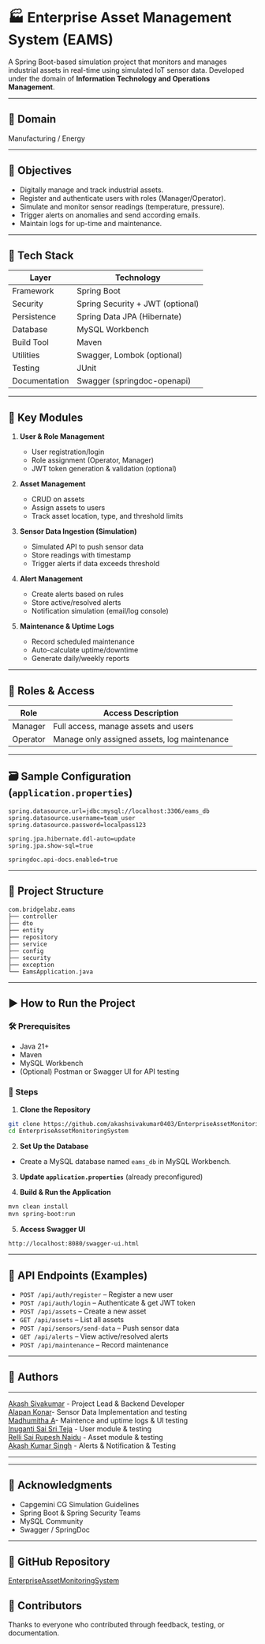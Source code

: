 # 🏭 Enterprise Asset Management System (EAMS)

A Spring Boot-based simulation project that monitors and manages industrial assets in real-time using simulated IoT sensor data. Developed under the domain of **Information Technology and Operations Management**.

---

## 📌 Domain

Manufacturing / Energy

---

## 🎯 Objectives

- Digitally manage and track industrial assets.
- Register and authenticate users with roles (Manager/Operator).
- Simulate and monitor sensor readings (temperature, pressure).
- Trigger alerts on anomalies and send according emails.
- Maintain logs for up-time and maintenance.

---

## 🧱 Tech Stack

| Layer        | Technology                    |
|--------------|-------------------------------|
| Framework    | Spring Boot                   |
| Security     | Spring Security + JWT (optional) |
| Persistence  | Spring Data JPA (Hibernate)   |
| Database     | MySQL Workbench               |
| Build Tool   | Maven                         |
| Utilities    | Swagger, Lombok (optional)    |
| Testing      | JUnit                         |
| Documentation| Swagger (springdoc-openapi)   |

---

## 🧩 Key Modules

1. **User & Role Management**
   - User registration/login
   - Role assignment (Operator, Manager)
   - JWT token generation & validation (optional)

2. **Asset Management**
   - CRUD on assets
   - Assign assets to users
   - Track asset location, type, and threshold limits

3. **Sensor Data Ingestion (Simulation)**
   - Simulated API to push sensor data
   - Store readings with timestamp
   - Trigger alerts if data exceeds threshold

4. **Alert Management**
   - Create alerts based on rules
   - Store active/resolved alerts
   - Notification simulation (email/log console)

5. **Maintenance & Uptime Logs**
   - Record scheduled maintenance
   - Auto-calculate uptime/downtime
   - Generate daily/weekly reports

---

## 🔐 Roles & Access

| Role     | Access Description                            |
|----------|-----------------------------------------------|
| Manager  | Full access, manage assets and users          |
| Operator | Manage only assigned assets, log maintenance  |

---

## 🗃 Sample Configuration (`application.properties`)

```properties
spring.datasource.url=jdbc:mysql://localhost:3306/eams_db
spring.datasource.username=team_user
spring.datasource.password=localpass123

spring.jpa.hibernate.ddl-auto=update
spring.jpa.show-sql=true

springdoc.api-docs.enabled=true
```

---

## 📁 Project Structure

```
com.bridgelabz.eams
├── controller
├── dto
├── entity
├── repository
├── service
├── config
├── security
├── exception
└── EamsApplication.java
```

---

## ▶️ How to Run the Project

### 🛠 Prerequisites

- Java 21+
- Maven
- MySQL Workbench
- (Optional) Postman or Swagger UI for API testing

### 🚀 Steps

1. **Clone the Repository**
```bash
git clone https://github.com/akashsivakumar0403/EnterpriseAssetMonitoringSystem.git
cd EnterpriseAssetMonitoringSystem
```

2. **Set Up the Database**
- Create a MySQL database named `eams_db` in MySQL Workbench.

3. **Update `application.properties`** (already preconfigured)

4. **Build & Run the Application**
```bash
mvn clean install
mvn spring-boot:run
```

5. **Access Swagger UI**
```
http://localhost:8080/swagger-ui.html
```

---

## 🧪 API Endpoints (Examples)

- `POST /api/auth/register` – Register a new user
- `POST /api/auth/login` – Authenticate & get JWT token
- `POST /api/assets` – Create a new asset
- `GET /api/assets` – List all assets
- `POST /api/sensors/send-data` – Push sensor data
- `GET /api/alerts` – View active/resolved alerts
- `POST /api/maintenance` – Record maintenance

---

## 👥 Authors


-----------------------------------------------------------------------------------------------------------------
 [Akash Sivakumar](https://github.com/akashsivakumar0403) - Project Lead & Backend Developer  
 [Alapan Konar](https://github.com/Alapan-100)- Sensor Data Implementation and testing    
 [Madhumitha A](https://github.com/madhu1703)- Maintence and uptime logs & UI testing  
 [Inuganti Sai Sri Teja](https://github.com/SAISRITEJAINUGANTI) - User module & testing                 
 [Relli Sai Rupesh Naidu](https://github.com/rupesh9632) - Asset module & testing                                                                                         
 [Akash Kumar Singh](https://github.com/Akashsingh3009) - Alerts & Notification  & Testing                                 

-----------------------------------------------------------------------------------------------------------------

---

## 🙏 Acknowledgments

- Capgemini CG Simulation Guidelines  
- Spring Boot & Spring Security Teams  
- MySQL Community  
- Swagger / SpringDoc

---

## 📜 GitHub Repository

[EnterpriseAssetMonitoringSystem](https://github.com/akashsivakumar0403/EnterpriseAssetMonitoringSystem)

## 🤝 Contributors
Thanks to everyone who contributed through feedback, testing, or documentation.
